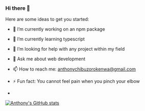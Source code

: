 ### Hi there 👋



Here are some ideas to get you started:

- 🔭 I’m currently working on an npm package
- 🌱 I’m currently learning typescript
- 🤔 I’m looking for help with any project within my field
- 💬 Ask me about web development
- 📫 How to reach me: anthonychibuzorokenwa@gmail.com
- ⚡ Fun fact: You cannot feel pain when you pinch your elbow 

- 
[![Anthony's GitHub stats](https://github-readme-stats.vercel.app/api?username=RucksollyTech&hide=stars&hide=prs&hide=issues&hide=contribs&show_icons=true&theme=transparent)](https://github.com/anuraghazra/github-readme-stats)

